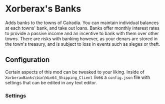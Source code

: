# Xorberax's Banks
Adds banks to the towns of Calradia. You can maintain individual 
balances at each towns' bank, and take out loans. Banks offer monthly 
interest rates to provide a passive income and an incentive to bank with
them over other towns. There are risks with banking however, as your
denars are stored in the town's treasury, and is subject to loss in 
events such as sieges or theft.

## Configuration
Certain aspects of this mod can be tweaked to your liking.
Inside of `XorberaxBanks\bin\Win64_Shipping_Client` lives a
`config.json` file with settings that can be edited in any text editor.

### Settings
